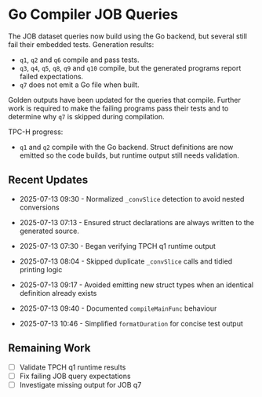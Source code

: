 # Go Compiler JOB Queries

The JOB dataset queries now build using the Go backend, but several
still fail their embedded tests. Generation results:

- `q1`, `q2` and `q6` compile and pass tests.
- `q3`, `q4`, `q5`, `q8`, `q9` and `q10` compile, but the generated
  programs report failed expectations.
- `q7` does not emit a Go file when built.

Golden outputs have been updated for the queries that compile. Further
work is required to make the failing programs pass their tests and to
determine why `q7` is skipped during compilation.

TPC-H progress:

- `q1` and `q2` compile with the Go backend. Struct definitions are now
  emitted so the code builds, but runtime output still needs validation.

## Recent Updates

- 2025-07-13 09:30 - Normalized `_convSlice` detection to avoid nested conversions

- 2025-07-13 07:13 - Ensured struct declarations are always written to the
  generated source.
- 2025-07-13 07:30 - Began verifying TPCH q1 runtime output
- 2025-07-13 08:04 - Skipped duplicate `_convSlice` calls and tidied printing
  logic
- 2025-07-13 09:17 - Avoided emitting new struct types when an identical
  definition already exists
- 2025-07-13 09:40 - Documented `compileMainFunc` behaviour
- 2025-07-13 10:46 - Simplified `formatDuration` for concise test output

## Remaining Work
* [ ] Validate TPCH q1 runtime results
* [ ] Fix failing JOB query expectations
* [ ] Investigate missing output for JOB q7
